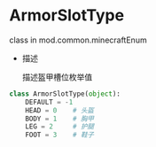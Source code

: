 # ArmorSlotType

class in mod.common.minecraftEnum

- 描述

    描述盔甲槽位枚举值



```python
class ArmorSlotType(object):
	DEFAULT = -1
	HEAD = 0    # 头盔
	BODY = 1    # 胸甲
	LEG = 2     # 护腿
	FOOT = 3    # 鞋子

``` 

